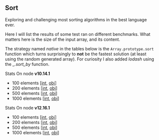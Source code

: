 ## Sort
Exploring and challenging most sorting algorithms in the best language ever.

Here I will list the results of some test ran on different benchmarks. What matters here is the size of the input array, and its content.

The strategy named _native_ in the tables below is the `Array.prototype.sort` function which turns surprisingly to **not** be the fastest solution (at least using the random generated array).
For curiosity I also added _lodash_ using the _\_.sort\_by_ function.  


Stats On node **v10.14.1**  
- 100 elements [[int](https://github.com/fedeghe/sort/blob/master/stats/10.19.0/100/int.csv.summary.txt), [obj](https://github.com/fedeghe/sort/blob/master/stats/10.19.0/100/obj.csv.summary.txt)]  
- 200 elements [[int](https://github.com/fedeghe/sort/blob/master/stats/10.19.0/200/int.csv.summary.txt), [obj](https://github.com/fedeghe/sort/blob/master/stats/10.19.0/200/obj.csv.summary.txt)]  
- 500 elements [[int](https://github.com/fedeghe/sort/blob/master/stats/10.19.0/500/int.csv.summary.txt), [obj](https://github.com/fedeghe/sort/blob/master/stats/10.19.0/500/obj.csv.summary.txt)]  
- 1000 elements [[int](https://github.com/fedeghe/sort/blob/master/stats/10.19.0/1000/int.csv.summary.txt), [obj](https://github.com/fedeghe/sort/blob/master/stats/10.19.0/1000/obj.csv.summary.txt)]  

Stats On node **v12.16.1**  
- 100 elements [[int](https://github.com/fedeghe/sort/blob/master/stats/12.16.1/100/int.csv.summary.txt), [obj](https://github.com/fedeghe/sort/blob/master/stats/12.16.1/100/obj.csv.summary.txt)]  
- 200 elements [[int](https://github.com/fedeghe/sort/blob/master/stats/12.16.1/200/int.csv.summary.txt), [obj](https://github.com/fedeghe/sort/blob/master/stats/12.16.1/200/obj.csv.summary.txt)]  
- 500 elements [[int](https://github.com/fedeghe/sort/blob/master/stats/12.16.1/500/int.csv.summary.txt), [obj](https://github.com/fedeghe/sort/blob/master/stats/12.16.1/500/obj.csv.summary.txt)]  
- 1000 elements [[int](https://github.com/fedeghe/sort/blob/master/stats/12.16.1/1000/int.csv.summary.txt), [obj](https://github.com/fedeghe/sort/blob/master/stats/12.16.1/1000/obj.csv.summary.txt)]  